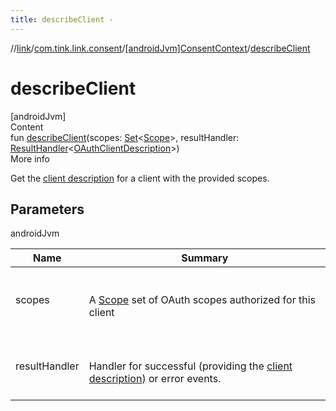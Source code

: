 ```yaml
---
title: describeClient -
---
```

//[link](../../index.md)/[com.tink.link.consent](../index.md)/[[androidJvm]ConsentContext](index.md)/[describeClient](describe-client.md)



# describeClient  
[androidJvm]  
Content  
fun [describeClient](describe-client.md)(scopes: [Set](https://kotlinlang.org/api/latest/jvm/stdlib/kotlin.collections/-set/index.html)<[Scope](../../com.tink.model.user/[android-jvm]-scope/index.md)>, resultHandler: [ResultHandler](../../com.tink.service.handler/[android-jvm]-result-handler/index.md)<[OAuthClientDescription](../../com.tink.model.consent/[android-jvm]-o-auth-client-description/index.md)>)  
More info  


Get the [client description](../../com.tink.model.consent/[android-jvm]-o-auth-client-description/index.md) for a client with the provided scopes.



## Parameters  
  
androidJvm  
  
|  Name|  Summary| 
|---|---|
| <a name="com.tink.link.consent/ConsentContext/describeClient/#kotlin.collections.Set[com.tink.model.user.Scope]#com.tink.service.handler.ResultHandler[com.tink.model.consent.OAuthClientDescription]/PointingToDeclaration/"></a>scopes| <a name="com.tink.link.consent/ConsentContext/describeClient/#kotlin.collections.Set[com.tink.model.user.Scope]#com.tink.service.handler.ResultHandler[com.tink.model.consent.OAuthClientDescription]/PointingToDeclaration/"></a><br><br>A [Scope](../../com.tink.model.user/[android-jvm]-scope/index.md) set of OAuth scopes authorized for this client<br><br>
| <a name="com.tink.link.consent/ConsentContext/describeClient/#kotlin.collections.Set[com.tink.model.user.Scope]#com.tink.service.handler.ResultHandler[com.tink.model.consent.OAuthClientDescription]/PointingToDeclaration/"></a>resultHandler| <a name="com.tink.link.consent/ConsentContext/describeClient/#kotlin.collections.Set[com.tink.model.user.Scope]#com.tink.service.handler.ResultHandler[com.tink.model.consent.OAuthClientDescription]/PointingToDeclaration/"></a><br><br>Handler for successful (providing the [client description](../../com.tink.model.consent/[android-jvm]-o-auth-client-description/index.md)) or error events.<br><br>
  
  



